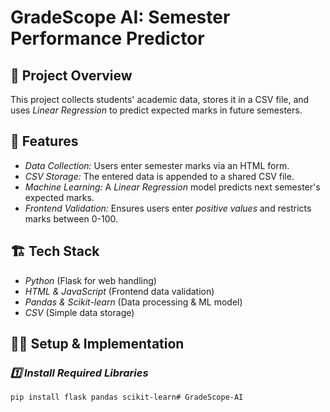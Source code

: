 # GradeScope AI: Semester Performance Predictor

## 📝 Project Overview
This project collects students' academic data, stores it in a CSV file, and uses *Linear Regression* to predict expected marks in future semesters.

## 📌 Features
- *Data Collection:* Users enter semester marks via an HTML form.
- *CSV Storage:* The entered data is appended to a shared CSV file.
- *Machine Learning:* A *Linear Regression* model predicts next semester's expected marks.
- *Frontend Validation:* Ensures users enter *positive values* and restricts marks between 0-100.

## 🏗 Tech Stack
- *Python* (Flask for web handling)
- *HTML & JavaScript* (Frontend data validation)
- *Pandas & Scikit-learn* (Data processing & ML model)
- *CSV* (Simple data storage)

## 🏃‍♂ Setup & Implementation

### *1️⃣ Install Required Libraries*
```bash
pip install flask pandas scikit-learn#   G r a d e S c o p e - A I 
 
 
